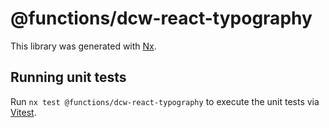 # @functions/dcw-react-typography

This library was generated with [Nx](https://nx.dev).

## Running unit tests

Run `nx test @functions/dcw-react-typography` to execute the unit tests via [Vitest](https://vitest.dev/).
